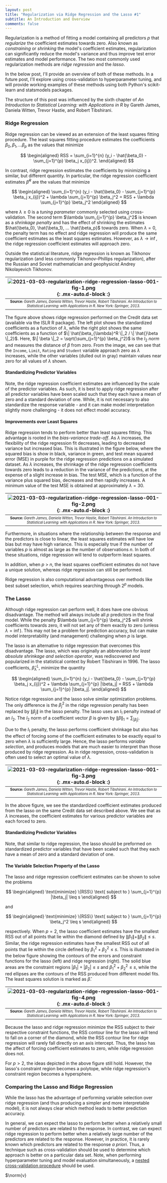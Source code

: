 ```yaml
---
layout: post
title: "Regularization via Ridge Regression and the Lasso #1"
subtitle: An Introduction and Overview
comments: false
---
```


Regularization is a method of fitting a model containing all predictors $p$ that *regularize* the coefficient estimates towards zero.  Also known as *constraining* or *shrinking* the model's coefficient estimates, regularization can significantly reduce the model's variance and thus improve test error estimates and model performance.  The two most commonly used regularization methods are *ridge regression* and the *lasso*.

In the below post, I'll provide an overview of both of these methods.  In a future post, I'll  explore using cross-validation to hyperparameter tuning, and will provide working examples of these methods using both Python's scikit-learn and statsmodels packages.

The structure of this post was influenced by the sixth chapter of *An Introduction to Statistical Learning: with Applications in R* by Gareth James, Daniela Witten, Trevor Hastie, and Robert Tibshirani.

### Ridge Regression

Ridge regression can be viewed as an extension of the least squares fitting procedure.  The least squares fitting procedure estimates the coefficients $\beta_0, \beta_1, ... \beta_p$ as the values that minimize 

$$
\begin{aligned} 
RSS = \sum_{i=1}^{n} (y_i - \hat{\beta_0} - \sum_{j=1}^{p} \beta_j x_{ij})^2.
\end{aligned}
$$

In contrast, ridge regression estimates the coefficients by minimizing a similar, but different quantity.  In particular, the ridge regression coefficient estimates $\hat{\beta}^R$ are the values that minimize 

$$
\begin{aligned} 
\sum_{i=1}^{n} (y_i - \hat{\beta_0} - \sum_{j=1}^{p} \beta_j x_{ij})^2 + \lambda \sum_{j=1}^{p} \beta_j^2 = RSS + \lambda \sum_{j=1}^{p} \beta_j^2
\end{aligned}
$$

where $\lambda \geq 0$ is a *tuning parameter* commonly selected using cross-validation.  The second term $\lambda \sum_{j=1}^{p} \beta_j^2$ is known as a *shrinkage penalty* and has the effect of shrinking the estimates $\hat{\beta_0}, \hat{\beta_1}, ... \hat{\beta_p}$ towards zero.  When $\lambda = 0$, the penalty term has no effect and ridge regression will produce the same coefficient estimates as the least squares estimates.  However, as $\lambda \to \inf$, the ridge regression coefficient estimates will approach zero. 

Outside the statistical literature, ridge regression is known as Tikhonov regularization (and less commonly Tikhonov–Phillips regularization), after the Russian and Soviet mathematician and geophysicist Andrey Nikolayevich Tikhonov.

| ![2021-03-03-regularization-ridge-regression-lasso-001-fig-1.png](/assets/img/2021-03-03-regularization-ridge-regression-lasso-001-fig-1.png){: .mx-auto.d-block :} |
| :--: |
| <sub><sup>**Source:** *Gareth James, Daniela Witten, Trevor Hastie, Robert Tibshirani. An Introduction to Statistical Learning: with Applications in R. New York: Springer, 2013.* |

The figure above shows ridge regression performed on the Credit data set (available via the ISLR R package).  The left plot shows the standardized coefficients as a function of $\lambda$, while the right plot shows the same coefficients as a function of $\| \hat{\beta_{\lambda}^R \|_2 / \| \hat{}\beta \|_2}$.  Here, $\| \beta \|_2 = \sqrt{\sum_{j=1}^{p} \beta_j^2}$ is the $l_2$ $norm$ and measures the distance of $\beta$ from zero.  From the image, we can see that the `Income`, `Limit`, `Rating` and `Student` variable approach zero as  $\lambda$ increases, while the other variables (dulled out in gray) maintain values near zero for all values of $\lambda$ shown.

#### Standardizing Predictor Variables

Note, the ridge regression coefficient estimates are influenced by the scale of the predictor variables.  As such, it is best to apply ridge regression after all predictor variables have been scaled such that they each have a mean of zero and a standard deviation of one.  While, it is not necessary to also standardize the response variable - and it can make model interpretation slightly more challenging - it does not effect model accuracy.

#### Improvements over Least Squares

Ridge regression tends to perform better than least squares fitting.  This advantage is rooted in the *bias-variance trade-off*.  As $\lambda$ increases, the flexibility of the ridge regression fit decreases, leading to decreased variance but increased bias.  This is illustrated in the figure below, where the squared bias is show in black, variance in green, and test mean squared error (MSE) in purple for the ridge regression predictions on a simulated dataset.  As $\lambda$ increases, the shrinkage of the ridge regression coefficients towards zero leads to a reduction in the variance of the predictions, at the expense of a slight increase in bias.  The test MSE, which is a function of the variance plus squared bias, decreases and then rapidly increases.  A minimum value of the test MSE is obtained at approximately $\lambda = 30$.

| ![2021-03-03-regularization-ridge-regression-lasso-001-fig-2.png](/assets/img/2021-03-03-regularization-ridge-regression-lasso-001-fig-2.png){: .mx-auto.d-block :} |
| :--: |
| <sub><sup>**Source:** *Gareth James, Daniela Witten, Trevor Hastie, Robert Tibshirani. An Introduction to Statistical Learning: with Applications in R. New York: Springer, 2013.* |

Furthermore, in situations where the relationship between the response and the predictors is close to linear, the least squares estimates will have low bias but may have high variance.  This is especially true if the number of variables $p$ is almost as large as the number of observations $n$.  In both of these situations, ridge regression will tend to outperform least squares.  

In addition, when $p$ > $n$, the least squares coefficient estimates do not have a unique solution, whereas ridge regression can still be performed. 

Ridge regression is also computational advantageous over methods like best subset selection, which requires searching through $2^p$ models.

### The Lasso

Although ridge regression can perform well, it does have one obvious disadvantage.  The method will always include all $p$ predictors in the final model.  While the penalty $\lambda \sum_{j=1}^{p} \beta_j^2$ will shrink coefficients towards zero, it will not set any of them exactly to zero (unless $\lambda = \inf$).  This may not be a problem for prediction accuracy, but can make model interpretability (and management) challenging when $p$ is large.

The lasso is an alternative to ridge regression that overcomes this disadvantage.  The lasso, which was originally an abbreviation for *least absolute shrinkage and selection operator*, was rediscovered and popularized in the statistical context by Robert Tibshirani in 1996.  The lasso coefficients, $\hat{\beta}_{\lambda}^L$, minimize the quantity

$$
\begin{aligned} 
\sum_{i=1}^{n} (y_i - \hat{\beta_0} - \sum_{j=1}^{p} \beta_j x_{ij})^2 + \lambda \sum_{j=1}^{p} |\beta_j| = RSS + \lambda \sum_{j=1}^{p} |\beta_j|.
\end{aligned}
$$

Notice ridge regression and the lasso solve similar optimization problems.  The only difference is the $\beta_j^2$ in the ridge regression penalty has been replaced by $\|\beta_j\|$ in the lasso penalty.  The lasso uses an $l_1$ penalty instead of an $l_2$.  The $l_2$ norm of a coefficient vector $\beta$ is given by $\| \beta \|_1 = \sum_|\beta_j|$.

Due to the $l_1$ penalty, the lasso performs coefficient shrinkage but also has the effect of forcing some of the coefficient estimates to be exactly equal to zero when $\lambda$ is sufficiently large.  Hence, the lasso performs *variable selection*, and produces models that are much easier to interpret than those produced by ridge regression.  As in ridge regression, cross-validation is often used to select an optimal value of $\lambda$.

| ![2021-03-03-regularization-ridge-regression-lasso-001-fig-3.png](/assets/img/2021-03-03-regularization-ridge-regression-lasso-001-fig-3.png){: .mx-auto.d-block :} |
| :--: |
| <sub><sup>**Source:** *Gareth James, Daniela Witten, Trevor Hastie, Robert Tibshirani. An Introduction to Statistical Learning: with Applications in R. New York: Springer, 2013.* |

In the above figure, we see the standardized coefficient estimates produced from the lasso on the same Credit data set described above.  We see that as $\lambda$ increases, the coefficient estimates for various predictor variables are each forced to zero.

#### Standardizing Predictor Variables

Note, that similar to ridge regression, the lasso should be preformed on standardized predictor variables that have been scaled such that they each have a mean of zero and a standard deviation of one.

#### The Variable Selection Property of the Lasso

The lasso and ridge regression coefficient estimates can be shown to solve the problems

$$
\begin{aligned} 
\text{minimize} \{RSS\} \text{ subject to } \sum_{j=1}^{p} |\beta_j| \leq s
\end{aligned}
$$

and 

$$
\begin{aligned} 
\text{minimize} \{RSS\} \text{ subject to } \sum_{j=1}^{p} \beta_j^2 \leq s
\end{aligned}
$$

respectively.  When $p=2$, the lasso coefficient estimates have the smallest RSS out of all points that lie within the diamond defined by $\|\beta_1\| + \|\beta_2\| \leq s$.  Similar, the ridge regression estimates have the smallest RSS out of all points that lie within the circle defined by $\beta_1^2 + \beta_2^2 \leq s$.  This is illustrated in the below figure showing the contours of the errors and constraint functions for the lasso (left) and ridge regression (right).  The solid blue areas are the constraint regions $|\beta_1| + |\beta_2| \leq s$ and $\beta_1^2 + \beta_2^2 \leq s$, while the red ellipses are the contours of the RSS produced from different model fits.  The least squares solution is marked as $\hat{\beta}$.

| ![2021-03-03-regularization-ridge-regression-lasso-001-fig-4.png](/assets/img/2021-03-03-regularization-ridge-regression-lasso-001-fig-4.png){: .mx-auto.d-block :} |
| :--: |
| <sub><sup>**Source:** *Gareth James, Daniela Witten, Trevor Hastie, Robert Tibshirani. An Introduction to Statistical Learning: with Applications in R. New York: Springer, 2013.* |

Because the lasso and ridge regression minimize the RSS subject to their respective constraint functions, the RSS contour line for the lasso will tend to fall on a corner of the diamond, while the RSS contour line for ridge regression will rarely fall directly on an axis intercept.  Thus, the lasso has the affect of forcing coefficient estimates to zero, while ridge regression does not. 

For $p > 2$, the ideas depicted in the above figure still hold.  However, the lasso's constraint region becomes a polytope, while ridge regression's constraint region becomes a hypersphere.

### Comparing the Lasso and Ridge Regression

While the lasso has the advantage of performing variable selection over ridge regression (and thus producing a simpler and more interpretable model), it is not always clear which method leads to better prediction accuracy.

In general, we can expect the lasso to perform better when a relatively small number of predictors are related to the response.  In contrast, we can expect ridge regression to perform better when a relatively large number of the predictors are related to the response.  However, in practice, it is rarely known which predictors are related to the response *a priori*.  Thus, a technique such as cross-validation should be used to determine which approach is better on a particular data set.  Note, when performing hyperparameter tuning and model evaluation simultaneously, a [nested cross-validation procedure](https://ethanwicker.com/2021-02-20-nested-cross-validation/) should be used.

$\norm{v}
